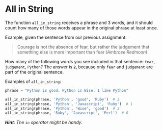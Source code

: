 # All in String

The function `all_in_string` receives a phrase and 3 words, and it should count how many of those words appear in the original phrase at least once. 

 Example, given the sentence from our previous assignment:

> Courage is not the absence of fear, but rather the judgement that something else is more important than fear
_(Ambrose Redmoon)_

How many of the following words you see included in that sentence: `fear`, `judgement`, `Python`? The answer is **`2`**,  because only `fear` and `judgement` are part of the original sentence. 

Examples of `all_in_string`:

```python
phrase = "Python is good. Python is Wise. I like Python"

all_in_string(phrase, 'Python', 'good', 'Ruby')  # 2
all_in_string(phrase, 'Python', 'Javascript', 'Ruby')  # 1
all_in_string(phrase, 'Python', 'Wise', 'good')  # 3
all_in_string(phrase, 'Ruby', 'Javascript', 'Perl')  # 0
```

_**Hint**: The `in` operator might be handy._
